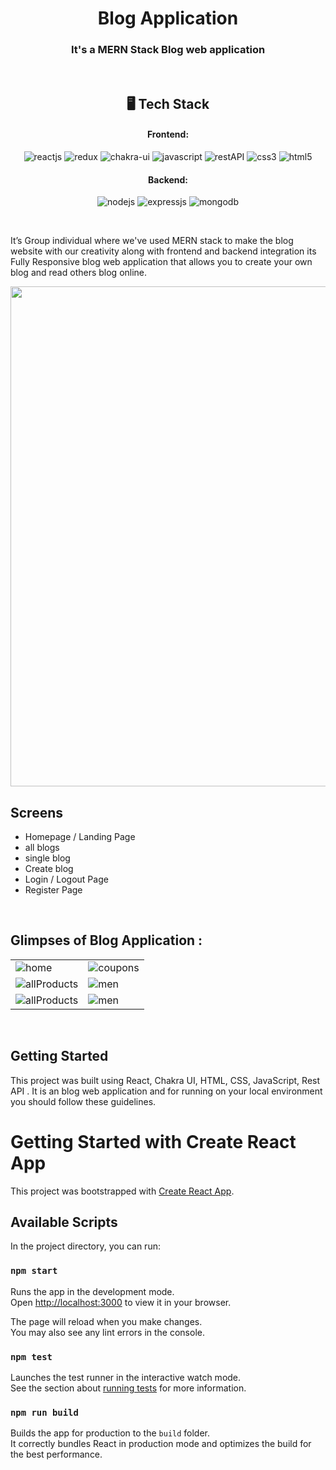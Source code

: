 

<h1 align="center">Blog Application</h1>

<h3 align="center">It's a MERN Stack Blog web application </h3>

<br />


<h2 align="center">🖥️ Tech Stack</h2>


<h4 align="center">Frontend:</h4>

<p align="center">
  <img src="https://img.shields.io/badge/React-20232A?style=for-the-badge&logo=react&logoColor=61DAFB" alt="reactjs" />
  <img src="https://img.shields.io/badge/Redux-593D88?style=for-the-badge&logo=redux&logoColor=white" alt="redux" />
  <img src="https://img.shields.io/badge/Chakra%20UI-3bc7bd?style=for-the-badge&logo=chakraui&logoColor=white" alt="chakra-ui" />
  <img src="https://img.shields.io/badge/JavaScript-323330?style=for-the-badge&logo=javascript&logoColor=F7DF1E" alt="javascript" />
  <img src="https://img.shields.io/badge/Rest_API-02303A?style=for-the-badge&logo=react-router&logoColor=white" alt="restAPI" />
  <img src="https://img.shields.io/badge/CSS3-1572B6?style=for-the-badge&logo=css3&logoColor=white" alt="css3" />
  <img src="https://img.shields.io/badge/HTML5-E34F26?style=for-the-badge&logo=html5&logoColor=white" alt="html5" />
</p>


<h4 align="center">Backend:</h4>

<p align="center">
  <img src="https://img.shields.io/badge/Node.js-339933?style=for-the-badge&logo=nodedotjs&logoColor=white" alt="nodejs" />
  <img src="https://img.shields.io/badge/Express.js-000000?style=for-the-badge&logo=express&logoColor=white" alt="expressjs" />
  <img src="https://img.shields.io/badge/MongoDB-4EA94B?style=for-the-badge&logo=mongodb&logoColor=white" alt="mongodb" />

</p>







<br />

It’s Group individual where we've used MERN stack to make the blog website with our creativity along with frontend and backend integration
its Fully Responsive blog web application that allows you to create your own blog and read others blog online.

<img src="https://i.ibb.co/K7qkkS3/final-637365106051e10025683e17-519389.gif" width="800px" />


<br />

## Screens 
- Homepage / Landing Page
- all blogs 
- single blog
- Create blog 
- Login / Logout Page
- Register Page




<br />

## Glimpses of Blog Application  :




<table>
  <tr>
    <td><img maxW="50%" src="https://i.ibb.co/Hx7HCdg/Screenshot-4.png"  alt="home" /></td>
    <td><img maxW="50%" src="https://i.ibb.co/J7H2d8f/Screenshot-9.png"  alt="coupons" /></td>
  </tr>
  <tr>
   <td><img src="https://i.ibb.co/b7Xr1T6/Screenshot-5.png"  alt="allProducts" /></td>
    <td><img src="https://i.ibb.co/9g4LHdf/Screenshot-6.png"  alt="men" /></td>
  </tr>
  <tr>
    <td><img src="https://i.ibb.co/pj7Bs6z/Screenshot-7.png" alt="allProducts" /></td>
    <td><img src="https://i.ibb.co/PzmQYLp/Screenshot-8.png"  alt="men" /></td>
  </tr>
</table>

<br />



## Getting Started

This project was built using React, Chakra UI, HTML, CSS, JavaScript, Rest API . It is an blog web application and for running on your local environment you should follow these guidelines.



# Getting Started with Create React App

This project was bootstrapped with [Create React App](https://github.com/facebook/create-react-app).

## Available Scripts

In the project directory, you can run:

### `npm start`

Runs the app in the development mode.\
Open [http://localhost:3000](http://localhost:3000) to view it in your browser.

The page will reload when you make changes.\
You may also see any lint errors in the console.

### `npm test`

Launches the test runner in the interactive watch mode.\
See the section about [running tests](https://facebook.github.io/create-react-app/docs/running-tests) for more information.

### `npm run build`

Builds the app for production to the `build` folder.\
It correctly bundles React in production mode and optimizes the build for the best performance.






